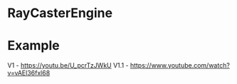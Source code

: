 # RayCasterEngine



# Example
V1 - https://youtu.be/U_pcrTzJWkU
V1.1 - https://www.youtube.com/watch?v=vAEl36fxl68
